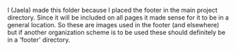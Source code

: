 I (Jaela) made this folder because I placed the footer in the main project directory.
Since it will be included on all pages it made sense for it to be in a general location.
So these are images used in the footer (and elsewhere) but if another organization
scheme is to be used these should definitely be in a 'footer' directory.